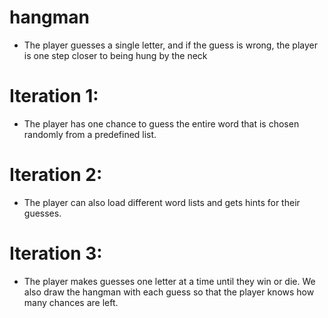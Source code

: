 # hangman
* The player guesses a single letter, and if the guess is wrong, the player is one step closer to being hung by the neck

# Iteration 1: 
* The player has one chance to guess the entire word that is chosen randomly from a predefined list.


# Iteration 2: 
* The player can also load different word lists and gets hints for their guesses.

# Iteration 3: 

* The player makes guesses one letter at a time until they win or die. We also draw the hangman with each guess so that the player knows how many chances are left.
